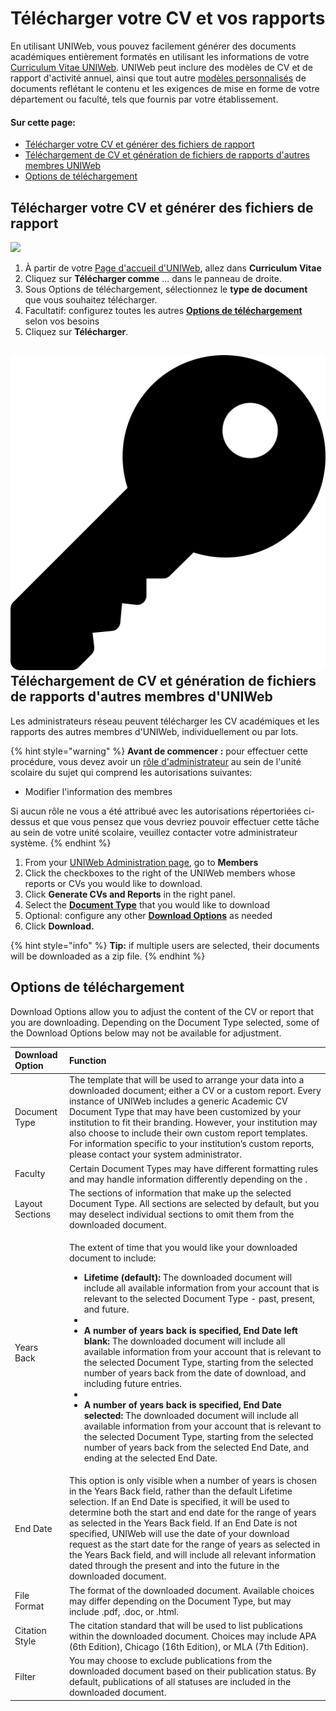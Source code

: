 # Télécharger votre CV et vos rapports

En utilisant UNIWeb, vous pouvez facilement générer des documents académiques entièrement formatés en utilisant les informations de votre [Curriculum Vitae UNIWeb](your-uniweb-curriculum-vitae-cv.md). UNIWeb peut inclure des modèles de CV et de rapport d'activité annuel, ainsi que tout autre [modèles personnalisés](../customizing-data-entry-and-reports-in-uniweb.md) de documents reflétant le contenu et les exigences de mise en forme de votre département ou faculté, tels que fournis par votre établissement.

#### Sur cette page:

* [Télécharger votre CV et générer des fichiers de rapport](downloading-cvs-and-reports.md#downloading-your-cv-and-generating-report-files)
* [Téléchargement de CV et génération de fichiers de rapports d'autres membres UNIWeb](downloading-cvs-and-reports.md#downloading-cvs-and-generating-report-files-of-other-uniweb-members)
* [Options de téléchargement](downloading-cvs-and-reports.md#download-options)

## Télécharger votre CV et générer des fichiers de rapport

![](../.gitbook/assets/report-download.gif)

1. À partir de votre [Page d'accueil d'UNIWeb](../navigating-uniweb/the-home-page.md), allez dans **Curriculum Vitae** 
2. Cliquez sur **Télécharger comme** ... dans le panneau de droite.
3. Sous Options de téléchargement, sélectionnez le **type de document** que vous souhaitez télécharger.
4. Facultatif: configurez toutes les autres [**Options de téléchargement**](downloading-cvs-and-reports.md#download-options) selon vos besoins
5. Cliquez sur **Télécharger**.

## ![](../.gitbook/assets/key.svg) **Téléchargement de CV et génération de fichiers de rapports d'autres membres d'UNIWeb**

Les administrateurs réseau peuvent télécharger les CV académiques et les rapports des autres membres d'UNIWeb, individuellement ou par lots.

{% hint style="warning" %}
**Avant de commencer :** pour effectuer cette procédure, vous devez avoir un [rôle d'administrateur](../uniweb-accounts/access-control/managing-administrator-roles-and-permissions.md) au sein de l'unité scolaire du sujet qui comprend les autorisations suivantes:

* Modifier l'information des membres

Si aucun rôle ne vous a été attribué avec les autorisations répertoriées ci-dessus et que vous pensez que vous devriez pouvoir effectuer cette tâche au sein de votre unité scolaire, veuillez contacter votre administrateur système.
{% endhint %}

1. From your [UNIWeb Administration page](../navigating-uniweb/the-administration-page.md), go to **Members** 
2. Click the checkboxes to the right of the UNIWeb members whose reports or CVs you would like to download.
3. Click **Generate CVs and Reports** in the right panel.
4. Select the [**Document Type**](downloading-cvs-and-reports.md#download-options) that you would like to download
5. Optional: configure any other [**Download Options**](downloading-cvs-and-reports.md#download-options) as needed
6. Click **Download.**

{% hint style="info" %}
**Tip:** if multiple users are selected, their documents will be downloaded as a zip file.
{% endhint %}

## **Options de téléchargement**

Download Options allow you to adjust the content of the CV or report that you are downloading. Depending on the Document Type selected, some of the Download Options below may not be available for adjustment.

<table>
  <thead>
    <tr>
      <th style="text-align:left">Download Option</th>
      <th style="text-align:left">Function</th>
    </tr>
  </thead>
  <tbody>
    <tr>
      <td style="text-align:left">Document Type</td>
      <td style="text-align:left">The template that will be used to arrange your data into a downloaded
        document; either a CV or a custom report. Every instance of UNIWeb includes
        a generic Academic CV Document Type that may have been customized by your
        institution to fit their branding. However, your institution may also choose
        to include their own custom report templates. For information specific
        to your institution&#x2019;s custom reports, please contact your system
        administrator.</td>
    </tr>
    <tr>
      <td style="text-align:left">Faculty</td>
      <td style="text-align:left">Certain Document Types may have different formatting rules and may handle
        information differently depending on the .</td>
    </tr>
    <tr>
      <td style="text-align:left">Layout Sections</td>
      <td style="text-align:left">The sections of information that make up the selected Document Type. All
        sections are selected by default, but you may deselect individual sections
        to omit them from the downloaded document.</td>
    </tr>
    <tr>
      <td style="text-align:left">Years Back</td>
      <td style="text-align:left">
        <p>The extent of time that you would like your downloaded document to include:</p>
        <p></p>
        <ul>
          <li><b>Lifetime (default):</b> The downloaded document will include all available
            information from your account that is relevant to the selected Document
            Type - past, present, and future.</li>
          <li></li>
          <li><b>A number of years back is specified, End Date left blank: </b>The downloaded
            document will include all available information from your account that
            is relevant to the selected Document Type, starting from the selected number
            of years back from the date of download, and including future entries.</li>
          <li></li>
          <li><b>A number of years back is specified, End Date selected: </b>The downloaded
            document will include all available information from your account that
            is relevant to the selected Document Type, starting from the selected number
            of years back from the selected End Date, and ending at the selected End
            Date.</li>
        </ul>
      </td>
    </tr>
    <tr>
      <td style="text-align:left">End Date</td>
      <td style="text-align:left">This option is only visible when a number of years is chosen in the Years
        Back field, rather than the default Lifetime selection. If an End Date
        is specified, it will be used to determine both the start and end date
        for the range of years as selected in the Years Back field. If an End Date
        is not specified, UNIWeb will use the date of your download request as
        the start date for the range of years as selected in the Years Back field,
        and will include all relevant information dated through the present and
        into the future in the downloaded document.</td>
    </tr>
    <tr>
      <td style="text-align:left">File Format</td>
      <td style="text-align:left">The format of the downloaded document. Available choices may differ depending
        on the Document Type, but may include .pdf, .doc, or .html.</td>
    </tr>
    <tr>
      <td style="text-align:left">Citation Style</td>
      <td style="text-align:left">The citation standard that will be used to list publications within the
        downloaded document. Choices may include APA (6th Edition), Chicago (16th
        Edition), or MLA (7th Edition).</td>
    </tr>
    <tr>
      <td style="text-align:left">Filter</td>
      <td style="text-align:left">You may choose to exclude publications from the downloaded document based
        on their publication status. By default, publications of all statuses are
        included in the downloaded document.</td>
    </tr>
  </tbody>
</table>